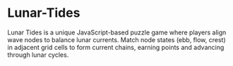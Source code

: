 # Lunar-Tides
Lunar Tides is a unique JavaScript-based puzzle game where players align wave nodes to balance lunar currents. Match node states (ebb, flow, crest) in adjacent grid cells to form current chains, earning points and advancing through lunar cycles.
